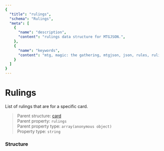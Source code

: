 ```yaml
---
{
  "title": "rulings",
  "schema": "Rulings",
  "meta": [
    {
      "name": "description",
      "content": "rulings data structure for MTGJSON.",
    },
    {
      "name": "keywords",
      "content": "mtg, magic: the gathering, mtgjson, json, rules, rulings, ruling",
    }
  ]
}
---
```


# Rulings

List of rulings that are for a specific card.

> Parent structure: [card](../card)  
> Parent property: `rulings`  
> Parent property type: `array(anonymous object)`  
> Property type: `string`

### Structure

<GenerateTable/>